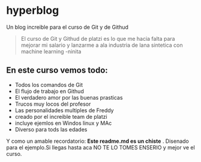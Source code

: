 # hyperblog
Un blog increible para el curso de Git y de Githud

>El curso de Git y Githud de platzi es lo que me hacia falta para mejorar mi salario y lanzarme a ala industria de lana sintetica con machine learning 
> -ninita

## En este curso vemos todo:
* Todos los comandos de Git
* El flujo de trabajo en Githud
* El verdadero amor por las buenas prasticas
* Trucos muy locos del profesor
* Las personalidades multiples de Freddy 
* creado por el increible team de platzi 
* incluye ejemlos en Windos linux y MAc
 * Diverso para tods las edades

Y como un amable recordatorio: **Este readme.md es un chiste** . Disenado para el ejemplo.Si llegas hasta aca NO TE LO TOMES ENSERIO y mejor ve el curso.
